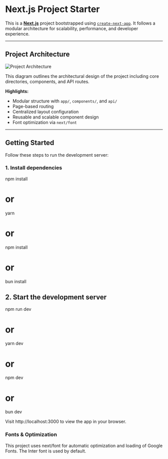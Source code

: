 # Next.js Project Starter

This is a **[Next.js](https://nextjs.org/)** project bootstrapped using [`create-next-app`](https://github.com/vercel/next.js/tree/canary/packages/create-next-app). It follows a modular architecture for scalability, performance, and developer experience.

---

## Project Architecture

![Project Architecture](https://github.com/user-attachments/assets/8c19c2a0-16a9-4773-aab4-84cb3082980e)

This diagram outlines the architectural design of the project including core directories, components, and API routes.

**Highlights:**
- Modular structure with `app/`, `components/`, and `api/`
- Page-based routing
- Centralized layout configuration
- Reusable and scalable component design
- Font optimization via `next/font`

---

## Getting Started

Follow these steps to run the development server:

### 1. Install dependencies

npm install
# or
yarn
# or
npm install
# or
bun install

## 2. Start the development server

npm run dev
# or
yarn dev
# or
npm dev
# or
bun dev

Visit http://localhost:3000 to view the app in your browser.

### Fonts & Optimization

This project uses next/font for automatic optimization and loading of Google Fonts. The Inter font is used by default.
